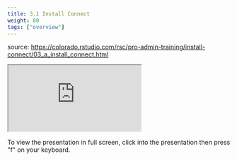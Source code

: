 ```yaml
---
title: 3.1 Install Connect
weight: 80
tags: ["overview"]
---
```


source: https://colorado.rstudio.com/rsc/pro-admin-training/install-connect/03_a_install_connect.html

<div class="xaringan-column">
<div class="responsive-container-xaringan">

  <!-- <div class="cssload-loader">
    <div class="cssload-inner cssload-one"></div>
    <div class="cssload-inner cssload-two"></div>
    <div class="cssload-inner cssload-three"></div>
  </div> -->

  <div class="animated-r-wrapper">
    <div class="animated-r-vertical">
      <div class="animated-r-circle"></div>
    </div>
    <div class="animated-r-diagonal"></div>
  </div>


  <iframe 
    src="https://colorado.rstudio.com/rsc/pro-admin-training/install-connect/03_a_install_connect.html" 
        gesture="media"  allow="encrypted-media" allowfullscreen
        scrolling="no">
  </iframe>
</div>
</div>


To view the presentation in full screen, click into the presentation then press "f" on your keyboard.

